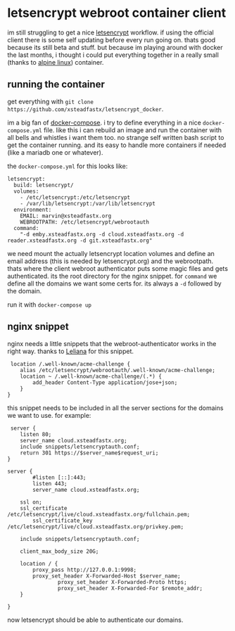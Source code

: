 letsencrypt webroot container client
============================

im still struggling to get a nice [letsencrypt](https://letsencrypt.org/) workflow. if using the official client there is some self updating before every run going on. thats good because its still beta and stuff. but because im playing around with docker the last months, i thought i could put everything together in a really small (thanks to [alpine linux](https://hub.docker.com/_/alpine/)) container.

running the container
---------------------

get everything with `git clone https://github.com/xsteadfastx/letsencrypt_docker`.

im a big fan of [docker-compose](https://docs.docker.com/compose/). i try to define everything in a nice `docker-compose.yml` file. like this i can rebuild an image and run the container with all bells and whistles i want them too. no strange self written bash script to get the container running. and its easy to handle more containers if needed (like a mariadb one or whatever).

the `docker-compose.yml` for this looks like:

```
letsencrypt:
  build: letsencrypt/
  volumes:
    - /etc/letsencrypt:/etc/letsencrypt
    - /var/lib/letsencrypt:/var/lib/letsencrypt
  environment:
    EMAIL: marvin@xsteadfastx.org
    WEBROOTPATH: /etc/letsencrypt/webrootauth
  command:
    "-d emby.xsteadfastx.org -d cloud.xsteadfastx.org -d reader.xsteadfastx.org -d git.xsteadfastx.org"
```

we need mount the actually letsencrypt location volumes and define an email address (this is needed by letsencrypt.org) and the webrootpath. thats where the client webroot authenticator puts some magic files and gets authenticated. its the root directory for the nginx snippet. for `command` we define all the domains we want some certs for. its always a `-d` followed by the domain.

run it with `docker-compose up`

nginx snippet
-------------

nginx needs a little snippets that the webroot-authenticator works in the right way. thanks to [Leliana](https://community.letsencrypt.org/t/using-the-webroot-domain-verification-method/1445/7) for this snippet.

```
 location /.well-known/acme-challenge {
    alias /etc/letsencrypt/webrootauth/.well-known/acme-challenge;
    location ~ /.well-known/acme-challenge/(.*) {
        add_header Content-Type application/jose+json;
    }
}
```

this snippet needs to be included in all the server sections for the domains we want to use. for example:

```
 server {
	listen 80;
	server_name cloud.xsteadfastx.org;
	include snippets/letsencryptauth.conf;
	return 301 https://$server_name$request_uri;
}

server {
        #listen [::]:443;
        listen 443;
        server_name cloud.xsteadfastx.org;

	ssl on;
	ssl_certificate /etc/letsencrypt/live/cloud.xsteadfastx.org/fullchain.pem;
        ssl_certificate_key /etc/letsencrypt/live/cloud.xsteadfastx.org/privkey.pem;

	include snippets/letsencryptauth.conf;

	client_max_body_size 20G;

	location / {
		proxy_pass http://127.0.0.1:9998;
		proxy_set_header X-Forwarded-Host $server_name;
                proxy_set_header X-Forwarded-Proto https;
                proxy_set_header X-Forwarded-For $remote_addr;
	}

}
```

now letsencrypt should be able to authenticate our domains.
